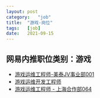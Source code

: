 ```yaml
---
layout:	post
category:	"job"
title:	"游戏-岗位"
tags:	[job]
date:	2021-09-15
---
```

## 网易内推职位类别：游戏
- [游戏运维工程师-美泰JV事业部001](http://mobile.bole.netease.com/bole/boleDetail?id=12361&employeeId=346f03c3cda5f04c&key=all)
- [游戏运维开发工程师](http://mobile.bole.netease.com/bole/boleDetail?id=13783&employeeId=346f03c3cda5f04c&key=all)
- [游戏运维工程师 - 上海合作部064](http://mobile.bole.netease.com/bole/boleDetail?id=23860&employeeId=346f03c3cda5f04c&key=all)
